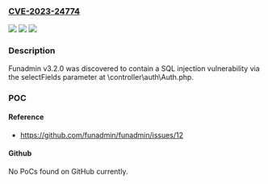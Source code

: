 ### [CVE-2023-24774](https://cve.mitre.org/cgi-bin/cvename.cgi?name=CVE-2023-24774)
![](https://img.shields.io/static/v1?label=Product&message=n%2Fa&color=blue)
![](https://img.shields.io/static/v1?label=Version&message=n%2Fa&color=blue)
![](https://img.shields.io/static/v1?label=Vulnerability&message=n%2Fa&color=brighgreen)

### Description

Funadmin v3.2.0 was discovered to contain a SQL injection vulnerability via the selectFields parameter at \controller\auth\Auth.php.

### POC

#### Reference
- https://github.com/funadmin/funadmin/issues/12

#### Github
No PoCs found on GitHub currently.

